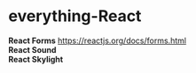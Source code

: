 # everything-React  

**React Forms** https://reactjs.org/docs/forms.html  
**React Sound**  
**React Skylight**  
